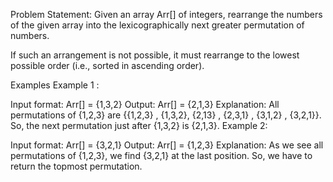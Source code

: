 Problem Statement: Given an array Arr[] of integers, rearrange the numbers of the given array into the lexicographically next greater permutation of numbers.

If such an arrangement is not possible, it must rearrange to the lowest possible order (i.e., sorted in ascending order).

Examples
Example 1 :

Input format: Arr[] = {1,3,2}
Output: Arr[] = {2,1,3}
Explanation: All permutations of {1,2,3} are {{1,2,3} , {1,3,2}, {2,13} , {2,3,1} , {3,1,2} , {3,2,1}}. So, the next permutation just after {1,3,2} is {2,1,3}.
Example 2:

Input format: Arr[] = {3,2,1}
Output: Arr[] = {1,2,3}
Explanation: As we see all permutations of {1,2,3}, we find {3,2,1} at the last position. So, we have to return the topmost permutation.
